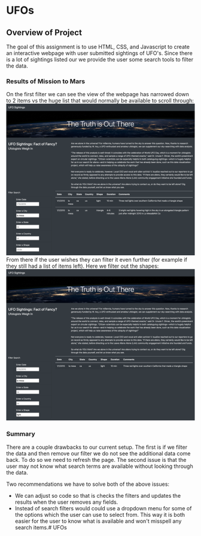 # UFOs

## Overview of Project
The goal of this assignment is to use HTML, CSS, and Javascript to create an interactive webpage with user submitted sightings of UFO's. Since there is a lot of sightings listed our we provide the user some search tools to filter the data.

### Results of Mission to Mars
On the first filter we can see the view of the webpage has narrowed down to 2 items vs the huge list that would normally be available to scroll through:
![filter_city](https://raw.githubusercontent.com/si1ver1/UFOs/master/static/images/filter_city.png) 
From there if the user wishes they can filter it even further (for example if they still had a list of items left). Here we filter out the shapes:
![filter_shape](https://raw.githubusercontent.com/si1ver1/UFOs/master/static/images/filter_shape.png)

### Summary
There are a couple drawbacks to our current setup. The first is if we filter the data and then remove our filter we do not see the additional data come back. To do so we need to refresh the page. The second issue is that the user may not know what search terms are available without looking through the data.

Two recommendations we have to solve both of the above issues:

* We can adjust so code so that is checks the filters and updates the results when the user removes any fields.
* Instead of search filters would could use a dropdown menu for some of the options which the user can use to select from. This way it is both easier for the user to know what is available and won't misspell any search items.# UFOs
